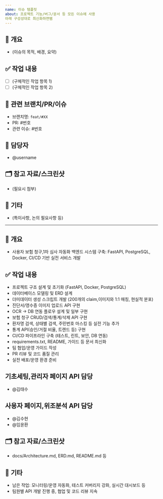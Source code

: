 ```yaml
---
name: 이슈 템플릿
about: 프로젝트 기능/버그/문서 등 모든 이슈에 사용
아래 구성성대로 최신화하면됌
---
```


## 📌 개요
- (이슈의 목적, 배경, 요약)

## ✅ 작업 내용
- [ ] (구체적인 작업 항목 1)
- [ ] (구체적인 작업 항목 2)

## 🔗 관련 브랜치/PR/이슈
- 브랜치명: `feat/#XX`
- PR: #번호
- 관련 이슈: #번호

## 👤 담당자
- @username

## 🗂 참고 자료/스크린샷
- (필요시 첨부)

## 📝 기타
- (특이사항, 논의 필요사항 등)

--------------------------------------------------------------


## 📌 개요
- 사용자 보험 청구,1차 심사 자동화 백엔드 시스템 구축: FastAPI, PostgreSQL, Docker, CI/CD 기반 실전 서비스 개발

## ✅ 작업 내용
- 프로젝트 구조 설계 및 초기화 (FastAPI, Docker, PostgreSQL)
- 데이터베이스 모델링 및 ERD 설계
- 더미데이터 생성 스크립트 개발 (200개의 claim,이미지와 1:1 매칭, 현실적 분포)
- 진단서/영수증 이미지 업로드 API 구현
- OCR → DB 연동 플로우 설계 및 일부 구현
- 보험 청구 CRUD/검색/통계/삭제 API 구현
- 환자명 검색, 상태별 검색, 주민번호 마스킹 등 실전 기능 추가
- 통계 API(승인/거절 비율, 트렌드 등) 구현
- CI/CD 파이프라인 구축 (테스트, 린트, 보안, DB 연동)
- requirements.txt, README, 가이드 등 문서 최신화
- 팀 협업/운영 가이드 작성
- PR 리뷰 및 코드 품질 관리
- 실전 배포/운영 환경 준비

## 기초세팅,관리자 페이지 API 담당
- @김태수
## 사용자 페이지,위조분석 API 담당
- @김수현
- @임윤환

## 🗂 참고 자료/스크린샷
- docs/Architecture.md, ERD.md, README.md 등

## 📝 기타
- 남은 작업: 모니터링/운영 자동화, 테스트 커버리지 강화, 실시간 대시보드 등
- 팀원별 API 개발 진행 중, 협업 및 코드 리뷰 지속
